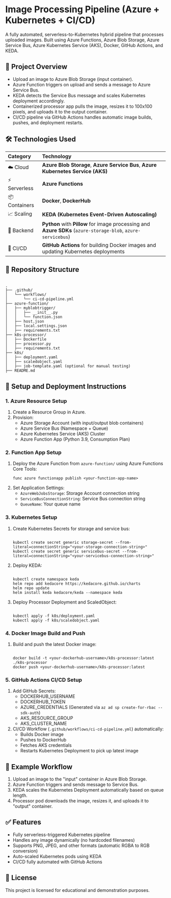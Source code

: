 <h1>Image Processing Pipeline (Azure + Kubernetes + CI/CD)</h1>

<p>A fully automated, serverless-to-Kubernetes hybrid pipeline that processes uploaded images. Built using Azure Functions, Azure Blob Storage, Azure Service Bus, Azure Kubernetes Service (AKS), Docker, GitHub Actions, and KEDA.</p>

<h2>🚀 Project Overview</h2>

<ul>
<li>Upload an image to Azure Blob Storage (input container).</li>
<li>Azure Function triggers on upload and sends a message to Azure Service Bus.</li>
<li>KEDA detects the Service Bus message and scales Kubernetes deployment accordingly.</li>
<li>Containerized processor app pulls the image, resizes it to 100x100 pixels, and uploads it to the output container.</li>
<li>CI/CD pipeline via GitHub Actions handles automatic image builds, pushes, and deployment restarts.</li>
</ul>

<h2>🛠️ Technologies Used</h2>

| Category | Technology |
|:---|:---|
| ☁️ Cloud | **Azure Blob Storage**, **Azure Service Bus**, **Azure Kubernetes Service (AKS)** |
| ⚡ Serverless | **Azure Functions** |
| 📦 Containers | **Docker**, **DockerHub** |
| 📈 Scaling | **KEDA (Kubernetes Event-Driven Autoscaling)** |
| 🐍 Backend | **Python** with **Pillow** for image processing and **Azure SDKs** (`azure-storage-blob`, `azure-servicebus`) |
| 🔁 CI/CD | **GitHub Actions** for building Docker images and updating Kubernetes deployments |

<h2>📂 Repository Structure</h2>

<pre><code>
.
├── .github/
│   └── workflows/
│       └── ci-cd-pipeline.yml
├── azure-function/
│   ├── myblobtrigger/
│   │   ├── __init__.py
│   │   └── function.json
│   ├── host.json
│   ├── local.settings.json
│   ├── requirements.txt
├── k8s-processor/
│   ├── Dockerfile
│   ├── processor.py
│   ├── requirements.txt
├── k8s/
│   ├── deployment.yaml
│   ├── scaledobject.yaml
│   ├── job-template.yaml (optional for manual testing)
├── README.md
</code></pre>

<h2>🔧 Setup and Deployment Instructions</h2>

<h3>1. Azure Resource Setup</h3>
<ol>
<li>Create a Resource Group in Azure.</li>
<li>Provision:
  <ul>
    <li>Azure Storage Account (with input/output blob containers)</li>
    <li>Azure Service Bus (Namespace + Queue)</li>
    <li>Azure Kubernetes Service (AKS) Cluster</li>
    <li>Azure Function App (Python 3.9, Consumption Plan)</li>
  </ul>
</li>
</ol>

<h3>2. Function App Setup</h3>
<ol>
<li>Deploy the Azure Function from <code>azure-function/</code> using Azure Functions Core Tools:
<pre><code>func azure functionapp publish &lt;your-function-app-name&gt;</code></pre>
</li>
<li>Set Application Settings:
  <ul>
    <li><code>AzureWebJobsStorage</code>: Storage Account connection string</li>
    <li><code>ServiceBusConnectionString</code>: Service Bus connection string</li>
    <li><code>QueueName</code>: Your queue name</li>
  </ul>
</li>
</ol>

<h3>3. Kubernetes Setup</h3>
<ol>
<li>Create Kubernetes Secrets for storage and service bus:
<pre><code>
kubectl create secret generic storage-secret --from-literal=connectionString="&lt;your-storage-connection-string&gt;"
kubectl create secret generic servicebus-secret --from-literal=connectionString="&lt;your-servicebus-connection-string&gt;"
</code></pre>
</li>

<li>Deploy KEDA:
<pre><code>
kubectl create namespace keda
helm repo add kedacore https://kedacore.github.io/charts
helm repo update
helm install keda kedacore/keda --namespace keda
</code></pre>
</li>

<li>Deploy Processor Deployment and ScaledObject:
<pre><code>
kubectl apply -f k8s/deployment.yaml
kubectl apply -f k8s/scaledobject.yaml
</code></pre>
</li>
</ol>

<h3>4. Docker Image Build and Push</h3>
<ol>
<li>Build and push the latest Docker image:
<pre><code>
docker build -t &lt;your-dockerhub-username&gt;/k8s-processor:latest ./k8s-processor
docker push &lt;your-dockerhub-username&gt;/k8s-processor:latest
</code></pre>
</li>
</ol>

<h3>5. GitHub Actions CI/CD Setup</h3>
<ol>
<li>Add GitHub Secrets:
  <ul>
    <li>DOCKERHUB_USERNAME</li>
    <li>DOCKERHUB_TOKEN</li>
    <li>AZURE_CREDENTIALS (Generated via <code>az ad sp create-for-rbac --sdk-auth</code>)</li>
    <li>AKS_RESOURCE_GROUP</li>
    <li>AKS_CLUSTER_NAME</li>
  </ul>
</li>
<li>CI/CD Workflow (<code>.github/workflows/ci-cd-pipeline.yml</code>) automatically:
  <ul>
    <li>Builds Docker image</li>
    <li>Pushes to DockerHub</li>
    <li>Fetches AKS credentials</li>
    <li>Restarts Kubernetes Deployment to pick up latest image</li>
  </ul>
</li>
</ol>

<h2>📸 Example Workflow</h2>

<ol>
<li>Upload an image to the "input" container in Azure Blob Storage.</li>
<li>Azure Function triggers and sends message to Service Bus.</li>
<li>KEDA scales the Kubernetes Deployment automatically based on queue length.</li>
<li>Processor pod downloads the image, resizes it, and uploads it to "output" container.</li>
</ol>

<h2>✅ Features</h2>

<ul>
<li>Fully serverless-triggered Kubernetes pipeline</li>
<li>Handles any image dynamically (no hardcoded filenames)</li>
<li>Supports PNG, JPEG, and other formats (automatic RGBA to RGB conversion)</li>
<li>Auto-scaled Kubernetes pods using KEDA</li>
<li>CI/CD fully automated with GitHub Actions</li>
</ul>

<h2>📜 License</h2>
<p>This project is licensed for educational and demonstration purposes.</p>


